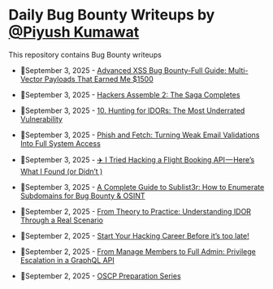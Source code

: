 # Daily Bug Bounty Writeups by [@Piyush Kumawat](https://twitter.com/piyush_supiy) 
This repository contains Bug Bounty writeups

<!-- BLOG-POST-LIST:START -->
 - 💯September 3, 2025 - [Advanced XSS Bug Bounty-Full Guide: Multi-Vector Payloads That Earned Me $1500](https://medium.com/@zoningxtr/advanced-xss-bug-bounty-full-guide-multi-vector-payloads-that-earned-me-1500-2f639086d3cb?source=rss------bug_bounty-5) 

 - 💯September 3, 2025 - [Hackers Assemble 2: The Saga Completes](https://medium.com/@abhishek-ji/hackers-assemble-2-the-saga-completes-590f4813812a?source=rss------bug_bounty-5) 

 - 💯September 3, 2025 - [10. Hunting for IDORs: The Most Underrated Vulnerability](https://infosecwriteups.com/10-hunting-for-idors-the-most-underrated-vulnerability-9567ebf97585?source=rss------bug_bounty-5) 

 - 💯September 3, 2025 - [Phish and Fetch: Turning Weak Email Validations Into Full System Access](https://medium.com/@iski/phish-and-fetch-turning-weak-email-validations-into-full-system-access-9a6561edfd57?source=rss------bug_bounty-5) 

 - 💯September 3, 2025 - [✈️ I Tried Hacking a Flight Booking API — Here’s What I Found &lpar;or Didn’t &rpar;](https://infosecwriteups.com/%EF%B8%8F-i-tried-hacking-a-flight-booking-api-heres-what-i-found-or-didn-t-bc4391b57d41?source=rss------bug_bounty-5) 

 - 💯September 3, 2025 - [A Complete Guide to Sublist3r: How to Enumerate Subdomains for Bug Bounty &amp; OSINT](https://medium.com/meetcyber/a-complete-guide-to-sublist3r-how-to-enumerate-subdomains-for-bug-bounty-osint-2127ffe0ffac?source=rss------bug_bounty-5) 

 - 💯September 2, 2025 - [From Theory to Practice: Understanding IDOR Through a Real Scenario](https://medium.com/@rawansa3ed2002/from-theory-to-practice-understanding-idor-through-a-real-scenario-2eb21ef07d65?source=rss------bug_bounty-5) 

 - 💯September 2, 2025 - [Start Your Hacking Career Before it’s too late!](https://medium.com/great-hackers-battalion/start-your-hacking-career-before-its-too-late-1d74d70dfc63?source=rss------bug_bounty-5) 

 - 💯September 2, 2025 - [From Manage Members to Full Admin: Privilege Escalation in a GraphQL API](https://medium.com/@bassemwanies2002/from-manage-members-to-full-admin-privilege-escalation-in-a-graphql-api-b58699829d6e?source=rss------bug_bounty-5) 

 - 💯September 2, 2025 - [OSCP Preparation Series](https://medium.com/@ahsanalikhan73/oscp-preparation-series-29f914d7295f?source=rss------bug_bounty-5) 
<!-- BLOG-POST-LIST:END -->
